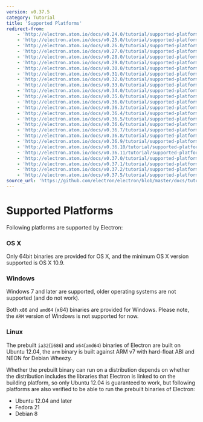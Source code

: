 ```yaml
---
version: v0.37.5
category: Tutorial
title: 'Supported Platforms'
redirect-from:
    - 'http://electron.atom.io/docs/v0.24.0/tutorial/supported-platforms/'
    - 'http://electron.atom.io/docs/v0.25.0/tutorial/supported-platforms/'
    - 'http://electron.atom.io/docs/v0.26.0/tutorial/supported-platforms/'
    - 'http://electron.atom.io/docs/v0.27.0/tutorial/supported-platforms/'
    - 'http://electron.atom.io/docs/v0.28.0/tutorial/supported-platforms/'
    - 'http://electron.atom.io/docs/v0.29.0/tutorial/supported-platforms/'
    - 'http://electron.atom.io/docs/v0.30.0/tutorial/supported-platforms/'
    - 'http://electron.atom.io/docs/v0.31.0/tutorial/supported-platforms/'
    - 'http://electron.atom.io/docs/v0.32.0/tutorial/supported-platforms/'
    - 'http://electron.atom.io/docs/v0.33.0/tutorial/supported-platforms/'
    - 'http://electron.atom.io/docs/v0.34.0/tutorial/supported-platforms/'
    - 'http://electron.atom.io/docs/v0.35.0/tutorial/supported-platforms/'
    - 'http://electron.atom.io/docs/v0.36.0/tutorial/supported-platforms/'
    - 'http://electron.atom.io/docs/v0.36.3/tutorial/supported-platforms/'
    - 'http://electron.atom.io/docs/v0.36.4/tutorial/supported-platforms/'
    - 'http://electron.atom.io/docs/v0.36.5/tutorial/supported-platforms/'
    - 'http://electron.atom.io/docs/v0.36.6/tutorial/supported-platforms/'
    - 'http://electron.atom.io/docs/v0.36.7/tutorial/supported-platforms/'
    - 'http://electron.atom.io/docs/v0.36.8/tutorial/supported-platforms/'
    - 'http://electron.atom.io/docs/v0.36.9/tutorial/supported-platforms/'
    - 'http://electron.atom.io/docs/v0.36.10/tutorial/supported-platforms/'
    - 'http://electron.atom.io/docs/v0.36.11/tutorial/supported-platforms/'
    - 'http://electron.atom.io/docs/v0.37.0/tutorial/supported-platforms/'
    - 'http://electron.atom.io/docs/v0.37.1/tutorial/supported-platforms/'
    - 'http://electron.atom.io/docs/v0.37.2/tutorial/supported-platforms/'
    - 'http://electron.atom.io/docs/v0.37.5/tutorial/supported-platforms/'
source_url: 'https://github.com/electron/electron/blob/master/docs/tutorial/supported-platforms.md'
---
```


# Supported Platforms

Following platforms are supported by Electron:

### OS X

Only 64bit binaries are provided for OS X, and the minimum OS X version
supported is OS X 10.9.

### Windows

Windows 7 and later are supported, older operating systems are not supported
(and do not work).

Both `x86` and `amd64` (x64) binaries are provided for Windows. Please note, the
`ARM` version of Windows is not supported for now.

### Linux

The prebuilt `ia32`(`i686`) and `x64`(`amd64`) binaries of Electron are built on
Ubuntu 12.04, the `arm` binary is built against ARM v7 with hard-float ABI and
NEON for Debian Wheezy.

Whether the prebuilt binary can run on a distribution depends on whether the
distribution includes the libraries that Electron is linked to on the building
platform, so only Ubuntu 12.04 is guaranteed to work, but following platforms
are also verified to be able to run the prebuilt binaries of Electron:

* Ubuntu 12.04 and later
* Fedora 21
* Debian 8
